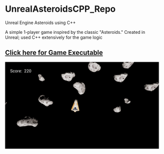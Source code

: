 # UnrealAsteroidsCPP_Repo
 
Unreal Engine Asteroids using C++

 A simple 1-player game inspired by the classic "Asteroids." Created in Unreal; used C++ extensively for the game logic

 ## [Click here for Game Executable](https://drive.google.com/drive/folders/15i5Xb6HKLcBtf1R0v_wI6wV__0t0CA9n?usp=sharing) 

 ![](GameScreenShot.png)

